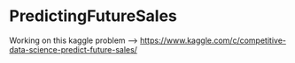 # PredictingFutureSales

Working on this kaggle problem --> https://www.kaggle.com/c/competitive-data-science-predict-future-sales/
